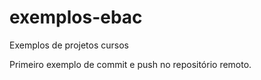 # exemplos-ebac
Exemplos de projetos cursos

Primeiro exemplo de commit e push no repositório remoto.